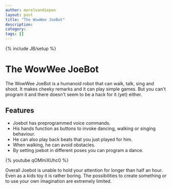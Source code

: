 ```yaml
---
author: merelvandiepen
layout: post
title: "The WowWee JoeBot"
description: 
category: 
tags: []
---
```

{% include JB/setup %}

# The WowWee JoeBot

The WowWee JoeBot is a humanoid robot that can walk, talk, sing and shoot. It
makes cheeky remarks and it can play simple games. But you can't program it
and there doesn't seem to be a hack for it (yet) either.

## Features

  * Joebot has preprogrammed voice commands.
  * His hands function as buttons to invoke dancing, walking or singing behaviour.
  * He can also play back beats that you just played for him.
  * When walking, he can avoid obstacles.
  * By setting joebot in different poses you can program a dance.

{% youtube qOMlniXUhc0 %}

Overall Joebot is unable to hold your attention for longer than half an hour.
Even as a kids toy it is rather boring. The possibilities to create something
or to use your own imagination are extremely limited.


